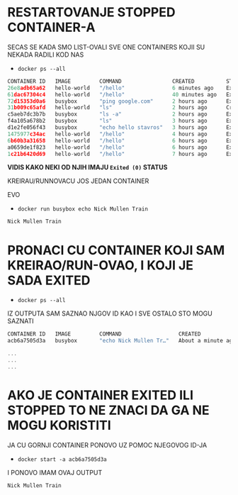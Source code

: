 # RESTARTOVANJE STOPPED CONTAINER-A

SECAS SE KADA SMO LIST-OVALI SVE ONE CONTAINERS KOJII SU NEKADA RADILI KOD NAS

- `docker ps --all`

```c
CONTAINER ID   IMAGE         COMMAND                CREATED          STATUS                      PORTS     NAMES
26e8adb65a62   hello-world   "/hello"               6 minutes ago    Exited (0) 5 minutes ago              bold_heisenberg
61dac67304c4   hello-world   "/hello"               40 minutes ago   Exited (0) 36 minutes ago             crazy_sutherland
72d15353d0a6   busybox       "ping google.com"      2 hours ago      Exited (0) 2 hours ago                compassionate_morse
31b009c65afd   hello-world   "ls"                   2 hours ago      Created                               sad_chaplygin
c5aeb7dc3b7b   busybox       "ls -a"                2 hours ago      Exited (0) 2 hours ago                affectionate_agnesi
f4a105a678b2   busybox       "ls"                   3 hours ago      Exited (0) 3 hours ago                agitated_booth
d1e2fe056f43   busybox       "echo hello stavros"   3 hours ago      Exited (0) 3 hours ago                silly_feistel
1475977c34ac   hello-world   "/hello"               4 hours ago      Exited (0) 4 hours ago                great_mcclintock
6b60b3a31658   hello-world   "/hello"               6 hours ago      Exited (0) 6 hours ago                strange_ptolemy
a0659de1f823   hello-world   "/hello"               6 hours ago      Exited (0) 6 hours ago                cool_edison
1c21b6420d69   hello-world   "/hello"               7 hours ago      Exited (0) 7 hours ago                affectionate_meninsky

```

**VIDIS KAKO NEKI OD NJIH IMAJU `Exited (0)` STATUS**

KREIRAU/RUNNOVACU JOS JEDAN CONTAINER

EVO

- `docker run busybox echo Nick Mullen Train`

```c
Nick Mullen Train
```

# PRONACI CU CONTAINER KOJI SAM KREIRAO/RUN-OVAO, I KOJI JE SADA EXITED

- `docker ps --all`

IZ OUTPUTA SAM SAZNAO NJGOV ID KAO I SVE OSTALO STO MOGU SAZNATI

```c
CONTAINER ID   IMAGE         COMMAND                  CREATED              STATUS                          PORTS     NAMES
acb6a7505d3a   busybox       "echo Nick Mullen Tr…"   About a minute ago   Exited (0) About a minute ago             frosty_ritchie

...
...
...

```

# AKO JE CONTAINER EXITED ILI STOPPED TO NE ZNACI DA GA NE MOGU KORISTITI

JA CU GORNJI CONTAINER PONOVO UZ POMOC NJEGOVOG ID-JA

- `docker start -a acb6a7505d3a`

I PONOVO IMAM OVAJ OUTPUT

```c
Nick Mullen Train
```